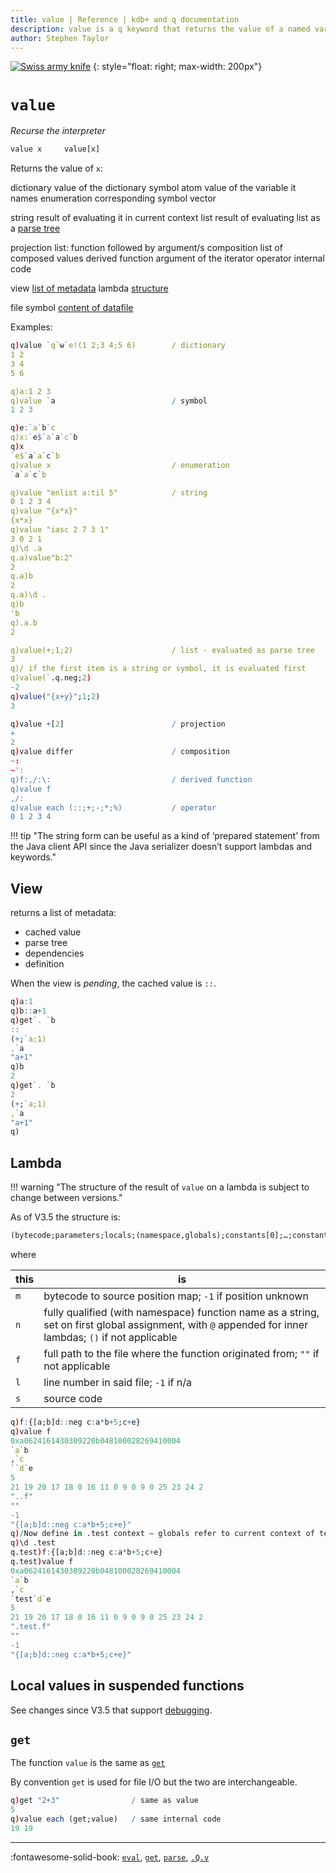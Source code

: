 ```yaml
---
title: value | Reference | kdb+ and q documentation
description: value is a q keyword that returns the value of a named variable, or metadata.
author: Stephen Taylor
---
```

[![Swiss army knife](../img/swiss-army-knife.jpg)](https://www.victorinox.com/ "victorinox.com")
{: style="float: right; max-width: 200px"}


# `value`


_Recurse the interpreter_



```txt
value x     value[x]
```

Returns the value of `x`:

<div markdown="1" class="typewriter">
dictionary           value of the dictionary
symbol atom          value of the variable it names
enumeration          corresponding symbol vector

string               result of evaluating it in current context
list                 result of evaluating list as a [parse tree](../basics/parsetrees.md)

projection           list: function followed by argument/s
composition          list of composed values
derived function     argument of the iterator
operator             internal code

view                 [list of metadata](#view)
lambda               [structure](#lambda)

file symbol          [content of datafile](#get)
</div>


Examples:

```q
q)value `q`w`e!(1 2;3 4;5 6)        / dictionary
1 2
3 4
5 6

q)a:1 2 3
q)value `a                          / symbol
1 2 3

q)e:`a`b`c
q)x:`e$`a`a`c`b
q)x
`e$`a`a`c`b
q)value x                           / enumeration
`a`a`c`b

q)value "enlist a:til 5"            / string
0 1 2 3 4
q)value "{x*x}"
{x*x}
q)value "iasc 2 7 3 1"
3 0 2 1
q)\d .a
q.a)value"b:2"
2
q.a)b
2
q.a)\d .
q)b
'b
q).a.b
2

q)value(+;1;2)                      / list - evaluated as parse tree
3
q)/ if the first item is a string or symbol, it is evaluated first
q)value(`.q.neg;2)
-2
q)value("{x+y}";1;2)
3

q)value +[2]                        / projection
+
2
q)value differ                      / composition
~:
~':
q)f:,/:\:                           / derived function
q)value f
,/:
q)value each (::;+;-;*;%)           / operator
0 1 2 3 4
```

!!! tip "The string form can be useful as a kind of ‘prepared statement’ from the Java client API since the Java serializer doesn’t support lambdas and keywords."


## View

returns a list of metadata:

-   cached value
-   parse tree
-   dependencies
-   definition

When the view is _pending_, the cached value is `::`.

```q
q)a:1
q)b::a+1
q)get`. `b
::
(+;`a;1)
,`a
"a+1"
q)b
2
q)get`. `b
2
(+;`a;1)
,`a
"a+1"
q)
```


## Lambda

!!! warning "The structure of the result of `value` on a lambda is subject to change between versions."

As of V3.5 the structure is:

```txt
(bytecode;parameters;locals;(namespace,globals);constants[0];…;constants[n];m;n;f;l;s)
```

where

this | is
-----|------
`m`  | bytecode to source position map; `-1` if position unknown
`n`  | fully qualified (with namespace) function name as a string, set on first global assignment, with `@` appended for inner lambdas; `()` if not applicable
`f`  | full path to the file where the function originated from; `""` if not applicable
`l`  | line number in said file; `-1` if n/a
`s`  | source code

```q
q)f:{[a;b]d::neg c:a*b+5;c+e}
q)value f
0xa0624161430309220b048100028269410004
`a`b
,`c
``d`e
5
21 19 20 17 18 0 16 11 0 9 0 9 0 25 23 24 2
"..f"
""
-1
"{[a;b]d::neg c:a*b+5;c+e}"
q)/Now define in .test context – globals refer to current context of test
q)\d .test
q.test)f:{[a;b]d::neg c:a*b+5;c+e}
q.test)value f
0xa0624161430309220b048100028269410004
`a`b
,`c
`test`d`e
5
21 19 20 17 18 0 16 11 0 9 0 9 0 25 23 24 2
".test.f"
""
-1
"{[a;b]d::neg c:a*b+5;c+e}"
```



## Local values in suspended functions

See changes since V3.5 that support [debugging](../basics/debug.md#debugger).


## `get`

The function `value` is the same as [`get`](get.md)

By convention `get` is used for file I/O but the two are interchangeable.

```q
q)get "2+3"                / same as value
5
q)value each (get;value)   / same internal code
19 19
```


----
:fontawesome-solid-book: 
[`eval`](eval.md),
[`get`](get.md),
[`parse`](parse.md),
[`.Q.v`](dotq.md#qv-value)

